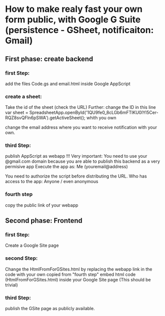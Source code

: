 # How to make realy fast your own form public, with Google G Suite (persistence - GSheet, notificaiton: Gmail)

## First phase: create backend

### first Step:
add the files Code.gs and email.html inside Google AppScript

### create a sheet:
Take the id of the sheet (check the URL)
Further:
change the ID in this line
  var sheet = SpreadsheetApp.openById('1QU9fe0_8cLGb6mFTIKU0lYl5Cer-RQZ8svQFln6pSWA').getActiveSheet();
 whith you own
 
change the email address where you want to receive notification with your own.

### third Step:
publish AppScript as webapp 
!!! Very important: You need to use your @gmail.com domain because you are able to publish this backend as a very permisive app
Execute the app as:
Me (youremail@address)

You need to authorize the script before distributing the URL.
Who has access to the app:
Anyone / even anonymous

### fourth step
copy the public link of your webapp


## Second phase: Frontend

### first Step:
Create a Google Site page

### second Step:
Change the HtmlFromForGSites.html by replacing the webapp link in the code with your own copied from "fourth step"
embed html code (HtmlFromForGSites.html) inside your Google Site page (This should be trivial)

### third Step:
publish the GSite page as publicly available. 
